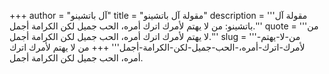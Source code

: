 +++
author = "آل باتشينو"
title = "مقولة آل باتشينو"
description = '''مقولة آل باتشينو: من لا يهتم لأمرك اترك أمره، الحب جميل لكن الكرامة أجمل.'''
quote = '''من لا يهتم لأمرك اترك أمره، الحب جميل لكن الكرامة أجمل.'''
slug = '''من-لا-يهتم-لأمرك-اترك-أمره،-الحب-جميل-لكن-الكرامة-أجمل'''
+++
من لا يهتم لأمرك اترك أمره، الحب جميل لكن الكرامة أجمل.
